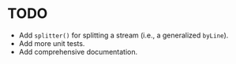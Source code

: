 # TODO

 * Add `splitter()` for splitting a stream (i.e., a generalized `byLine`).
 * Add more unit tests.
 * Add comprehensive documentation.
